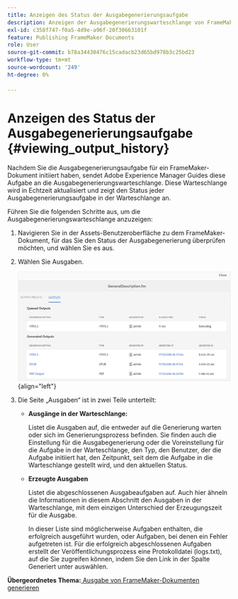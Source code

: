 ```yaml
---
title: Anzeigen des Status der Ausgabegenerierungsaufgabe
description: Anzeigen der Ausgabegenerierungswarteschlange von FrameMaker-Dokumenten. Erfahren Sie, wie Sie den Status einer Ausgabegenerierungsaufgabe anzeigen.
exl-id: c358f747-f0a5-4d9e-a96f-20f30663101f
feature: Publishing FrameMaker Documents
role: User
source-git-commit: b78a34430476c15cadacb23d65bd978b3c25bd23
workflow-type: tm+mt
source-wordcount: '249'
ht-degree: 0%

---
```


# Anzeigen des Status der Ausgabegenerierungsaufgabe {#viewing_output_history}

Nachdem Sie die Ausgabegenerierungsaufgabe für ein FrameMaker-Dokument initiiert haben, sendet Adobe Experience Manager Guides diese Aufgabe an die Ausgabegenerierungswarteschlange. Diese Warteschlange wird in Echtzeit aktualisiert und zeigt den Status jeder Ausgabegenerierungsaufgabe in der Warteschlange an.

Führen Sie die folgenden Schritte aus, um die Ausgabegenerierungswarteschlange anzuzeigen:

1. Navigieren Sie in der Assets-Benutzeroberfläche zu dem FrameMaker-Dokument, für das Sie den Status der Ausgabegenerierung überprüfen möchten, und wählen Sie es aus.

1. Wählen Sie Ausgaben.

   ![](images/output-queued-fm.png){align="left"}

1. Die Seite „Ausgaben“ ist in zwei Teile unterteilt:

   - **Ausgänge in der Warteschlange:**

     Listet die Ausgaben auf, die entweder auf die Generierung warten oder sich im Generierungsprozess befinden. Sie finden auch die Einstellung für die Ausgabegenerierung oder die Voreinstellung für die Aufgabe in der Warteschlange, den Typ, den Benutzer, der die Aufgabe initiiert hat, den Zeitpunkt, seit dem die Aufgabe in die Warteschlange gestellt wird, und den aktuellen Status.

   - **Erzeugte Ausgaben**

     Listet die abgeschlossenen Ausgabeaufgaben auf. Auch hier ähneln die Informationen in diesem Abschnitt den Ausgaben in der Warteschlange, mit dem einzigen Unterschied der Erzeugungszeit für die Ausgabe.

     In dieser Liste sind möglicherweise Aufgaben enthalten, die erfolgreich ausgeführt wurden, oder Aufgaben, bei denen ein Fehler aufgetreten ist. Für die erfolgreich abgeschlossenen Aufgaben erstellt der Veröffentlichungsprozess eine Protokolldatei \(logs.txt\), auf die Sie zugreifen können, indem Sie den Link in der Spalte Generiert unter auswählen.


**Übergeordnetes Thema:**&#x200B;[ Ausgabe von FrameMaker-Dokumenten generieren](fm-output-generatation.md)
